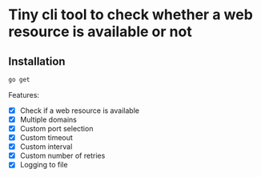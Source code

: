 # Tiny cli tool to check whether a web resource is available or not

## Installation
```bash
go get
```

Features:
- [x] Check if a web resource is available
- [x] Multiple domains
- [x] Custom port selection
- [x] Custom timeout
- [x] Custom interval
- [x] Custom number of retries
- [x] Logging to file
